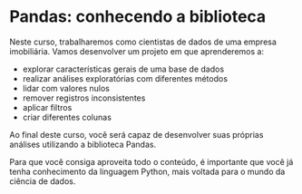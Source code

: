 # Pandas: conhecendo a biblioteca

Neste curso, trabalharemos como cientistas de dados de uma empresa imobiliária. Vamos desenvolver um projeto em que aprenderemos a:

- explorar características gerais de uma base de dados
- realizar análises exploratórias com diferentes métodos
- lidar com valores nulos
- remover registros inconsistentes
- aplicar filtros
- criar diferentes colunas

Ao final deste curso, você será capaz de desenvolver suas próprias análises utilizando a biblioteca Pandas.

Para que você consiga aproveita todo o conteúdo, é importante que você já tenha conhecimento da linguagem Python, mais voltada para o mundo da ciência de dados.
